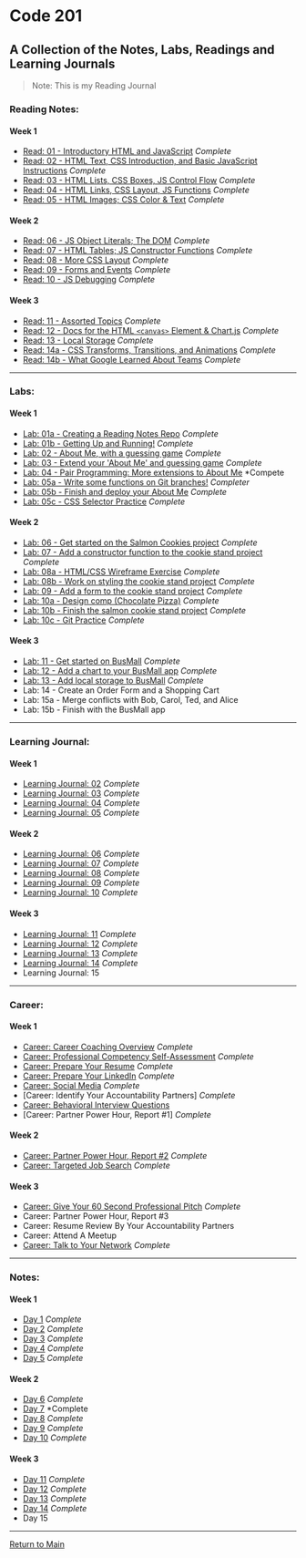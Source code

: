 # Code 201
## A Collection of the Notes, Labs, Readings and Learning Journals
> Note: This is my Reading Journal

### Reading Notes:
#### Week 1

- [Read: 01 - Introductory HTML and JavaScript](Reading/class-01.md) *Complete*
- [Read: 02 - HTML Text, CSS Introduction, and Basic JavaScript Instructions](Reading/class-02.md) *Complete*
- [Read: 03 - HTML Lists, CSS Boxes, JS Control Flow](Reading/class-03.md) *Complete*
- [Read: 04 - HTML Links, CSS Layout, JS Functions](Reading/class-04.md) *Complete*
- [Read: 05 - HTML Images; CSS Color & Text](Reading/class-05.md) *Complete*

#### Week 2 

- [Read: 06 - JS Object Literals; The DOM](Reading/class-06.md) *Complete*
- [Read: 07 - HTML Tables; JS Constructor Functions](Reading/class-07.md) *Complete*
- [Read: 08 - More CSS Layout](Reading/class-08.md) *Complete*
- [Read: 09 - Forms and Events](Reading/class-09.md) *Complete*
- [Read: 10 - JS Debugging](Reading/class-10.md) *Complete*

#### Week 3

- [Read: 11 - Assorted Topics](Reading/class-11.md) *Complete*
- [Read: 12 - Docs for the HTML `<canvas>` Element & Chart.js](Reading/class-12.md) *Complete*
- [Read: 13 - Local Storage](Reading/class-13.md) *Complete*
- [Read: 14a - CSS Transforms, Transitions, and Animations](Reading/class-14a.md) *Complete*
- [Read: 14b - What Google Learned About Teams](Reading/class-14b.md) *Complete*

---

### Labs:

#### Week 1
- [Lab: 01a - Creating a Reading Notes Repo](https://trevorstubbs.github.io/learning-journal/) *Complete*
- [Lab: 01b - Getting Up and Running!](Labs/Lab01/index.html) *Complete*
- [Lab: 02 - About Me, with a guessing game](Labs/Lab02/README.md) *Complete*
- [Lab: 03 - Extend your 'About Me' and guessing game](Labs/Lab03/README.md) *Complete*
- [Lab: 04 - Pair Programming: More extensions to About Me](Labs/Lab04/README.md) *Compete
- [Lab: 05a - Write some functions on Git branches!](https://github.com/applena/201lab5a/pull/12) *Completer*
- [Lab: 05b - Finish and deploy your About Me](https://trevorstubbs.github.io/201-lab2/) *Complete*
- [Lab: 05c - CSS Selector Practice](https://flukeout.github.io/) *Complete*

#### Week 2

- [Lab: 06 - Get started on the Salmon Cookies project](https://github.com/TrevorStubbs/cookie-stand) *Complete*
- [Lab: 07 - Add a constructor function to the cookie stand project](https://github.com/TrevorStubbs/cookie-stand) *Complete*
- [Lab: 08a - HTML/CSS Wireframe Exercise](https://github.com/TrevorStubbs/wirefame-exercise) *Complete*
- [Lab: 08b - Work on styling the cookie stand project](https://github.com/TrevorStubbs/cookie-stand) *Complete*
- [Lab: 09 - Add a form to the cookie stand project](https://github.com/TrevorStubbs/cookie-stand) *Complete*
- [Lab: 10a - Design comp (Chocolate Pizza)](https://github.com/TrevorStubbs/chocolate-pizza) *Complete*
- [Lab: 10b - Finish the salmon cookie stand project](https://github.com/TrevorStubbs/cookie-stand) *Complete*
- [Lab: 10c - Git Practice](https://www.katacoda.com/courses/git) *Complete*

#### Week 3

- [Lab: 11 - Get started on BusMall](https://github.com/TrevorStubbs/Bus-Mall) *Complete*
- [Lab: 12 - Add a chart to your BusMall app](https://github.com/TrevorStubbs/Bus-Mall) *Complete*
- [Lab: 13 - Add local storage to BusMall](https://github.com/TrevorStubbs/Bus-Mall) *Complete*
- Lab: 14 - Create an Order Form and a Shopping Cart
- Lab: 15a - Merge conflicts with Bob, Carol, Ted, and Alice
- Lab: 15b - Finish with the BusMall app

---

### Learning Journal:
#### Week 1

- [Learning Journal: 02](LearningJournal/Journal2.md) *Complete*
- [Learning Journal: 03](LearningJournal/Journal3.md) *Complete*
- [Learning Journal: 04](LearningJournal/Journal4.md) *Complete*
- [Learning Journal: 05]() *Complete*

#### Week 2

- [Learning Journal: 06]() *Complete*
- [Learning Journal: 07]() *Complete*
- [Learning Journal: 08]() *Complete*
- [Learning Journal: 09]() *Complete*
- [Learning Journal: 10]() *Complete*

#### Week 3

- [Learning Journal: 11]() *Complete*
- [Learning Journal: 12]() *Complete*
- [Learning Journal: 13]() *Complete*
- [Learning Journal: 14]() *Complete*
- Learning Journal: 15

---

### Career:
#### Week 1

- [Career: Career Coaching Overview](Career/AssignmentComplete.md) *Complete*
- [Career: Professional Competency Self-Assessment](Career/AssignmentComplete.md) *Complete*
- [Career: Prepare Your Resume](Career/AssignmentComplete.md) *Complete*
- [Career: Prepare Your LinkedIn](https://www.linkedin.com/in/trevorstubbssea/) *Complete*
- [Career: Social Media](https://www.linkedin.com/in/trevorstubbssea/) *Complete*
- [Career: Identify Your Accountability Partners] *Complete*
- [Career: Behavioral Interview Questions](Career/BehavioralInterviewQuestions.md)
- [Career: Partner Power Hour, Report #1] *Complete*

#### Week 2

- [Career: Partner Power Hour, Report #2]() *Complete*
- [Career: Targeted Job Search]() *Complete*

#### Week 3

- [Career: Give Your 60 Second Professional Pitch]() *Complete*
- Career: Partner Power Hour, Report #3
- Career: Resume Review By Your Accountability Partners
- Career: Attend A Meetup
- [Career: Talk to Your Network]() *Complete*

---

### Notes:
#### Week 1

- [Day 1](Notes/day1.md) *Complete*
- [Day 2](Notes/day2.md) *Complete*
- [Day 3](Notes/day3.md) *Complete*
- [Day 4](Notes/day4.md) *Complete*
- [Day 5](Notes/day5.md) *Complete*

#### Week 2

- [Day 6](Notes/day6.md) *Complete*
- [Day 7](Notes/day7.md) *Complete
- [Day 8](Notes/day8.md) *Complete*
- [Day 9](Notes/day9.md) *Complete*
- [Day 10](Notes/day10.md) *Complete*

#### Week 3

- [Day 11](Notes/day11.md) *Complete*
- [Day 12](Notes/day12.md) *Complete*
- [Day 13](Notes/day13.md) *Complete*
- [Day 14](Notes/day14.md) *Complete*
- Day 15

---

[Return to Main](https://trevorstubbs.github.io/learning-journal/)
